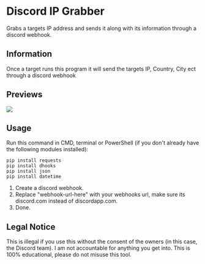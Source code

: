 # Discord IP Grabber
Grabs a targets IP address and sends it along with its information through a discord webhook.

## Information
Once a target runs this program it will send the targets IP, Country, City ect through a discord webhook

## Previews
![](https://i.imgur.com/mBm1wyU.png)

## Usage
Run this command in CMD, terminal or PowerShell (if you don't already have the following modules installed):
```
pip install requests
pip install dhooks
pip install json
pip install datetime
```
1. Create a discord webhook.
2. Replace "webhook-url-here" with your webhooks url, make sure its discord.com instead of discordapp.com.
4. Done.

## Legal Notice
This is illegal if you use this without the consent of the owners (in this case, the Discord team). I am not accountable for anything you get into. This is 100% educational, please do not misuse this tool.
